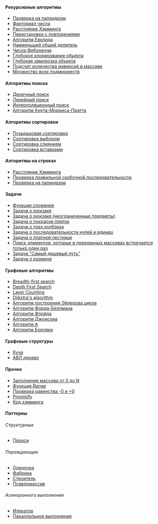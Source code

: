 #### Рекурсивные алгоритмы
* [Проверка на палиндром](https://github.com/denisstep99/js_digest/blob/master/src/Tasks/Recursion/IsPalindrome/index.js)
* [Факториал числа](https://github.com/denisstep99/js_digest/blob/master/src/Tasks/Recursion/Factorial/index.js)
* [Расстояние Хэмминга](https://github.com/denisstep99/js_digest/blob/master/src/Tasks/Recursion/Hamming%20Distance/index.js)
* [Перестановки с повторениями](https://github.com/denisstep99/js_digest/blob/master/src/Tasks/Recursion/Permutations/index.js)
* [Алгоритм Евклида](https://github.com/denisstep99/js_digest/blob/master/src/Tasks/Recursion/Euclidean%20Algorithm/index.js)
* [Наименьший общий делитель](https://github.com/denisstep99/js_digest/blob/master/src/Tasks/Recursion/Least%20Common%20Multiple/index.js)
* [Числа Фибоначчи](https://github.com/denisstep99/js_digest/blob/master/src/Tasks/Recursion/Fibonacci/index.js)
* [Глубокое клонирование обьекта](https://github.com/denisstep99/js_digest/blob/master/src/Tasks/Recursion/Deep%20Clone/index.js)
* [Глубокая заморозка обьекта](https://github.com/denisstep99/js_digest/blob/master/src/Tasks/Recursion/Deep%20Freeze/index.js)
* [Подсчет количества инверсий в массиве](https://github.com/denisstep99/js_digest/blob/master/src/Tasks/Recursion/Count%20Reverses%20In%20The%20Array/index.js)
* [Множество всех подмножеств](https://github.com/denisstep99/js_digest/blob/master/src/Tasks/Recursion/Power%20Set/index.js)

#### Алгоритмы поиска 
* [Двоичный поиск](https://github.com/denisstep99/js_digest/blob/master/src/Searches/Binary%20Search/index.js)
* [Линейный поиск](https://github.com/denisstep99/js_digest/blob/master/src/Searches/Linear%20Search/index.js)
* [Интерполяционный поиск](https://github.com/denisstep99/js_digest/tree/master/src/Searches/Interpolation%20Search)
* [Алгоритм Кнута-Морриса-Пратта](https://github.com/denisstep99/js_digest/blob/master/src/Searches/Knuth%20Morris%20Pratt/index.js)

#### Алгоритмы сортировки 
* [Пузырьковая сортировка](https://github.com/denisstep99/js_digest/blob/master/src/Sorts/Bubble%20Sort/index.js)
* [Сортировка выбором](https://github.com/denisstep99/js_digest/tree/master/src/Sorts/Selection%20Sort)
* [Сортировка слиянием](https://github.com/denisstep99/js_digest/tree/master/src/Sorts/Merge%20Sort)
* [Сортировка вставками](https://github.com/denisstep99/js_digest/tree/master/src/Sorts/Insertion%20Sort)

#### Алгоритмы на строках
* [Расстояние Хэмминга](https://github.com/denisstep99/js_digest/tree/master/src/Tasks/Strings/Hamming%20Distance)
* [Проверка правильной скобочной последовательности](https://github.com/denisstep99/js_digest/tree/master/src/Tasks/Strings/Valid%20Brackets)
* [Проверка на палиндром](https://github.com/denisstep99/js_digest/blob/master/src/Tasks/Strings/isPalindrome/index.js)

#### Задачи
* [Функция сложения]()
* [Задача о рюкзаке](https://github.com/denisstep99/js_digest/tree/master/src/Tasks/Dynamic%20Programming/Knapsack%20Problem)
* [Задача о рюкзаке (неограниченные предметы)](https://github.com/denisstep99/js_digest/blob/master/src/Tasks/Dynamic%20Programming/Knapsack%20Unlimited%20Problem/index.js)
* [Задача о покраске плиток](https://github.com/denisstep99/js_digest/blob/master/src/Tasks/Dynamic%20Programming/Paint%20Tiles)
* [Задача о трех колбэках](https://github.com/denisstep99/js_digest/tree/master/src/Tasks/Asynchronous/Three%20Callbacks%20Problem)
* [Задача о последовательности нулей и единиц](https://github.com/denisstep99/js_digest/blob/master/src/Tasks/Dynamic%20Programming/Sequence%20of%20ones%20and%20zeros)
* [Задача о платной лестнице](https://github.com/denisstep99/js_digest/tree/master/src/Tasks/Dynamic%20Programming/Paid%20Stairs)
* [Поиск элементов, которые в переданных массивах встречается только один раз](https://github.com/denisstep99/js_digest/blob/master/src/Small%20Tips/Arrays/Operations/Common%20Operations.js#L38)
* [Задача "Самый дешевый путь"](https://github.com/denisstep99/js_digest/tree/master/src/Tasks/Dynamic%20Programming/Cheapest%20Way)
* [Задача о размене](https://github.com/denisstep99/js_digest/blob/master/src/Tasks/Dynamic%20Programming/ATM/index.js)

#### Графовые алгоритмы
* [Breadth-first search](https://github.com/denisstep99/js_digest/blob/master/src/Graphs/BFS/index.js)
* [Depth First Search](https://github.com/denisstep99/js_digest/blob/master/src/Graphs/DFS/index.js)
* [Layer Counting](https://github.com/denisstep99/js_digest/blob/master/src/Graphs/Layer%20counting/index.js)
* [Dijkstra's algorithm]()
* [Алгоритм построения Эйлерова цикла]()
* [Алгоритм Форда-Беллмана]()
* [Алгоритм Флойда]()
* [Алгоритм Джонсона]()
* [Алгоритм A]()
* [Алгоритм Борувки]()

#### Графовые структуры
* [Куча](https://github.com/denisstep99/js_digest/blob/master/src/Structures/Heap/index.js)
* [АВЛ дерево]()

#### Прочее
* [Заполнение массива от 0 до N](https://github.com/denisstep99/js_digest/blob/master/src/Small%20Tips/Arrays/Filling/index.js#L47-L63)
* [Функция Range](https://github.com/denisstep99/js_digest/blob/master/src/Small%20Tips/Arrays/Filling/range.js)
* [Проверка равенства -0 и +0](https://github.com/denisstep99/js_digest/blob/master/src/Small%20Tips/Objects/Checks/index.js#L9)
* [Promisify](https://github.com/denisstep99/js_digest/blob/master/src/Small%20Tips/Functions/Promisify/promisify.js:ew)
* [Код хэмминга]()

#### Паттерны

###### Структурные
* [Прокси](https://github.com/denisstep99/js_digest/blob/a11c0178f64a219283b5103c199489d10cba3119/src/Patterns/Proxy/index.js)

###### Пораждающие
* [Одиночка](https://github.com/denisstep99/js_digest/blob/master/src/Patterns/Singleton/index.js)
* [Фабрика](https://github.com/denisstep99/js_digest/blob/6a6346468e705dc2e6e693116794738be706d688/src/Patterns/Factory/index.js)
* [Строитель](https://github.com/denisstep99/js_digest/blob/1a63ca9f7df9e445b11dca99a04cb3e0e1aa952a/src/Patterns/Builder/index.js)
* [Псевдомассив](https://github.com/denisstep99/js_digest/blob/master/src/Patterns/Pseudo%20Array/index.js)

###### Асинхранного выполнения
* [Итератор](https://github.com/denisstep99/js_digest/blob/master/src/Patterns/Asynchronous/Iterator/index.js)
* [Параллельное выполнение](https://github.com/denisstep99/js_digest/blob/master/src/Patterns/Asynchronous/Parallel%20Iterator/index.js)
